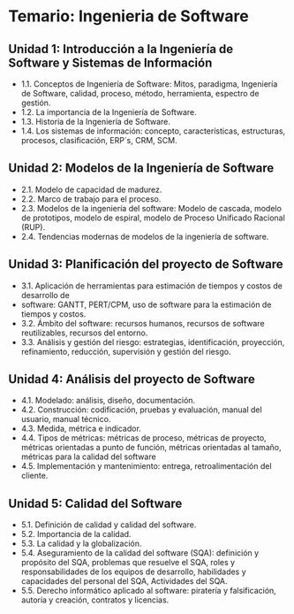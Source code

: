 # Temario: Ingenieria de Software

## Unidad 1: Introducción a la Ingeniería de Software y Sistemas de Información
* 1.1. Conceptos de Ingeniería de Software: Mitos, paradigma, Ingeniería de Software,
calidad, proceso, método, herramienta, espectro de gestión.
* 1.2. La importancia de la Ingeniería de Software.
* 1.3. Historia de la Ingeniería de Software.
* 1.4. Los sistemas de información: concepto, características, estructuras, procesos,
clasificación, ERP´s, CRM, SCM.

## Unidad 2: Modelos de la Ingeniería de Software
* 2.1. Modelo de capacidad de madurez.
* 2.2. Marco de trabajo para el proceso.
* 2.3. Modelos de la ingeniería del software: Modelo de cascada, modelo de prototipos,
modelo de espiral, modelo de Proceso Unificado Racional (RUP). 
* 2.4. Tendencias modernas de modelos de la ingeniería de software. 

## Unidad 3: Planificación del proyecto de Software
* 3.1. Aplicación de herramientas para estimación de tiempos y costos de desarrollo de
* software: GANTT, PERT/CPM, uso de software para la estimación de tiempos y costos. 
* 3.2. Ámbito del software: recursos humanos, recursos de software reutilizables,
recursos del entorno. 
* 3.3. Análisis y gestión del riesgo: estrategias, identificación, proyección,
refinamiento, reducción, supervisión y gestión del riesgo. 

## Unidad 4: Análisis del proyecto de Software 
* 4.1. Modelado: análisis, diseño, documentación.
* 4.2. Construcción: codificación, pruebas y evaluación, manual del usuario, manual técnico. 
* 4.3. Medida, métrica e indicador.
* 4.4. Tipos de métricas: métricas de proceso, métricas de proyecto, métricas orientadas a
punto de función, métricas orientadas al tamaño, métricas para la calidad del software
* 4.5. Implementación y mantenimiento: entrega, retroalimentación del cliente. 


## Unidad 5: Calidad del Software
* 5.1. Definición de calidad y calidad del software.
* 5.2. Importancia de la calidad.
* 5.3. La calidad y la globalización.
* 5.4. Aseguramiento de la calidad del software (SQA): definición y propósito del SQA,
problemas que resuelve el SQA, roles y responsabilidades de los equipos de
desarrollo, habilidades y capacidades del personal del SQA, Actividades del SQA. 
* 5.5. Derecho informático aplicado al software: piratería y falsificación, autoría y creación,
contratos y licencias. 
